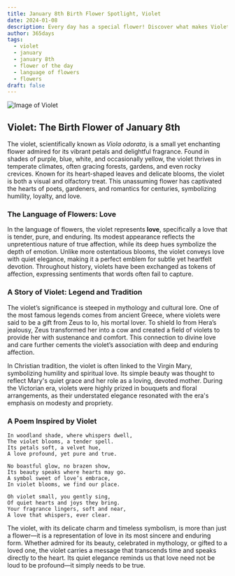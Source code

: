 ```yaml
---
title: January 8th Birth Flower Spotlight, Violet
date: 2024-01-08
description: Every day has a special flower! Discover what makes Violet unique as today’s birth flower and its symbolic meaning.
author: 365days
tags:
  - violet
  - january
  - january 8th
  - flower of the day
  - language of flowers
  - flowers
draft: false
---
```



![Image of Violet](https://cdn.pixabay.com/photo/2018/08/02/03/46/violets-3578798_640.png#center)


## Violet: The Birth Flower of January 8th

The violet, scientifically known as _Viola odorata_, is a small yet enchanting flower admired for its vibrant petals and delightful fragrance. Found in shades of purple, blue, white, and occasionally yellow, the violet thrives in temperate climates, often gracing forests, gardens, and even rocky crevices. Known for its heart-shaped leaves and delicate blooms, the violet is both a visual and olfactory treat. This unassuming flower has captivated the hearts of poets, gardeners, and romantics for centuries, symbolizing humility, loyalty, and love.

### The Language of Flowers: Love

In the language of flowers, the violet represents **love**, specifically a love that is tender, pure, and enduring. Its modest appearance reflects the unpretentious nature of true affection, while its deep hues symbolize the depth of emotion. Unlike more ostentatious blooms, the violet conveys love with quiet elegance, making it a perfect emblem for subtle yet heartfelt devotion. Throughout history, violets have been exchanged as tokens of affection, expressing sentiments that words often fail to capture.

### A Story of Violet: Legend and Tradition

The violet’s significance is steeped in mythology and cultural lore. One of the most famous legends comes from ancient Greece, where violets were said to be a gift from Zeus to Io, his mortal lover. To shield Io from Hera’s jealousy, Zeus transformed her into a cow and created a field of violets to provide her with sustenance and comfort. This connection to divine love and care further cements the violet’s association with deep and enduring affection.

In Christian tradition, the violet is often linked to the Virgin Mary, symbolizing humility and spiritual love. Its simple beauty was thought to reflect Mary's quiet grace and her role as a loving, devoted mother. During the Victorian era, violets were highly prized in bouquets and floral arrangements, as their understated elegance resonated with the era's emphasis on modesty and propriety.

### A Poem Inspired by Violet

```
In woodland shade, where whispers dwell,  
The violet blooms, a tender spell.  
Its petals soft, a velvet hue,  
A love profound, yet pure and true.  

No boastful glow, no brazen show,  
Its beauty speaks where hearts may go.  
A symbol sweet of love’s embrace,  
In violet blooms, we find our place.  

Oh violet small, you gently sing,  
Of quiet hearts and joys they bring.  
Your fragrance lingers, soft and near,  
A love that whispers, ever clear.  
```

The violet, with its delicate charm and timeless symbolism, is more than just a flower—it is a representation of love in its most sincere and enduring form. Whether admired for its beauty, celebrated in mythology, or gifted to a loved one, the violet carries a message that transcends time and speaks directly to the heart. Its quiet elegance reminds us that love need not be loud to be profound—it simply needs to be true.

